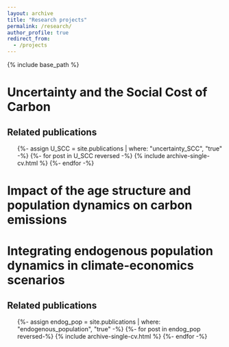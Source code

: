```yaml
---
layout: archive
title: "Research projects"
permalink: /research/
author_profile: true
redirect_from:
  - /projects
---
```


{% include base_path %}


Uncertainty and the Social Cost of Carbon
======

Related publications
----
<ul>
{%- assign U_SCC = site.publications | where: "uncertainty_SCC", "true" -%}
{%- for post in U_SCC reversed -%}
  {% include archive-single-cv.html %}
{%- endfor -%}
</ul>



Impact of the age structure and population dynamics on carbon emissions
======


Integrating endogenous population dynamics in climate-economics scenarios
======

Related publications
----
<ul>
{%- assign endog_pop = site.publications | where: "endogenous_population", "true" -%}
{%- for post in endog_pop reversed-%}
  {% include archive-single-cv.html %}
{%- endfor -%}
</ul>


  


